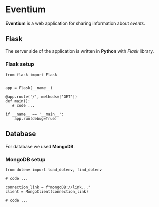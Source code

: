 # Eventium

**Eventium**  is a web application for sharing information about *_events_*.

## Flask
The server side of the application is written in **Python** with *Flask* library. 

### Flask setup
```
from flask import Flask


app = Flask(__name__)

@app.route('/', methods=['GET'])
def main():
   # code ...

if __name__ == '__main__':
    app.run(debug=True)
```
## Database
For database we used **MongoDB**.

### MongoDB setup
```
from dotenv import load_dotenv, find_dotenv

# code ...

connection_link = f"mongoDB://link..."
client = MongoClient(connection_link)

# code ...
```